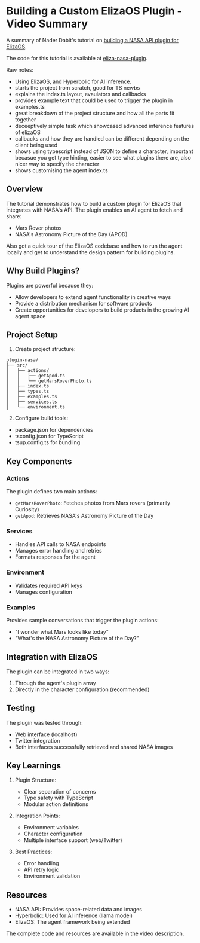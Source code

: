 # Building a Custom ElizaOS Plugin - Video Summary

A summary of Nader Dabit's tutorial on [building a NASA API plugin for ElizaOS](https://www.youtube.com/watch?v=25FxjscBHuo).

The code for this tutorial is available at [eliza-nasa-plugin](https://github.com/dabit3/eliza-nasa-plugin).

Raw notes:
- Using ElizaOS, and Hyperbolic for AI inference.
- starts the project from scratch, good for TS newbs
- explains the index.ts layout, evaulators and callbacks
- provides example text that could be used to trigger the plugin in examples.ts
- great breakdown of the project structure and how all the parts fit together
- deceeptively simple task which showcased advanced inference features of elizaOS
- callbacks and how they are handled can be different depending on the client being used  
- shows using typescript instead of JSON to define a character, important becasue you get type hinting, easier to see what plugins there are, also nicer way to specify the character
- shows customising the agent index.ts

## Overview

The tutorial demonstrates how to build a custom plugin for ElizaOS that integrates with NASA's API. The plugin enables an AI agent to fetch and share:
- Mars Rover photos
- NASA's Astronomy Picture of the Day (APOD)

Also got a quick tour of the ElizaOS codebase and how to run the agent locally and get to understand the design pattern for building plugins.

## Why Build Plugins?

Plugins are powerful because they:
- Allow developers to extend agent functionality in creative ways
- Provide a distribution mechanism for software products
- Create opportunities for developers to build products in the growing AI agent space


## Project Setup

1. Create project structure:
```
plugin-nasa/
├── src/
│   ├── actions/
│   │   ├── getApod.ts
│   │   └── getMarsRoverPhoto.ts
│   ├── index.ts
│   ├── types.ts
│   ├── examples.ts
│   ├── services.ts
│   └── environment.ts
```

2. Configure build tools:
- package.json for dependencies
- tsconfig.json for TypeScript
- tsup.config.ts for bundling

## Key Components

### Actions
The plugin defines two main actions:
- `getMarsRoverPhoto`: Fetches photos from Mars rovers (primarily Curiosity)
- `getApod`: Retrieves NASA's Astronomy Picture of the Day

### Services
- Handles API calls to NASA endpoints
- Manages error handling and retries
- Formats responses for the agent

### Environment
- Validates required API keys
- Manages configuration

### Examples
Provides sample conversations that trigger the plugin actions:
- "I wonder what Mars looks like today"
- "What's the NASA Astronomy Picture of the Day?"

## Integration with ElizaOS

The plugin can be integrated in two ways:
1. Through the agent's plugin array
2. Directly in the character configuration (recommended)

## Testing

The plugin was tested through:
- Web interface (localhost)
- Twitter integration
- Both interfaces successfully retrieved and shared NASA images

## Key Learnings

1. Plugin Structure:
   - Clear separation of concerns
   - Type safety with TypeScript
   - Modular action definitions

2. Integration Points:
   - Environment variables
   - Character configuration
   - Multiple interface support (web/Twitter)

3. Best Practices:
   - Error handling
   - API retry logic
   - Environment validation

## Resources

- NASA API: Provides space-related data and images
- Hyperbolic: Used for AI inference (llama model)
- ElizaOS: The agent framework being extended

The complete code and resources are available in the video description.
